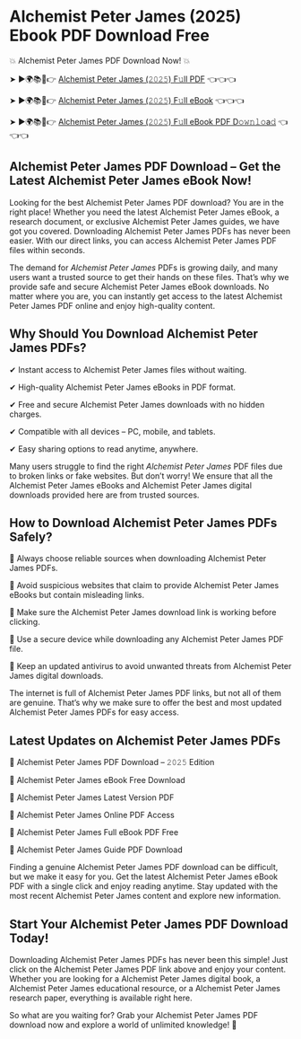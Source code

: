 # Alchemist Peter James (2025) Ebook PDF Download Free

💥 Alchemist Peter James PDF Download Now! 💥

➤ ►🌍📚📱👉 [Alchemist Peter James (𝟸𝟶𝟸𝟻) F𝚞ll PDF](https://getpdf.xyz/alchemist-peter-james) 👈👈👈


➤ ►🌍📚📱👉 [Alchemist Peter James (𝟸𝟶𝟸𝟻) F𝚞ll eBook](https://getpdf.xyz/alchemist-peter-james) 👈👈👈


➤ ►🌍📚📱👉 [Alchemist Peter James (𝟸𝟶𝟸𝟻) F𝚞ll eBook PDF D𝚘𝚠𝚗𝚕𝚘a𝚍](https://getpdf.xyz/alchemist-peter-james) 👈👈👈


## Alchemist Peter James PDF Download – Get the Latest Alchemist Peter James eBook Now!

Looking for the best Alchemist Peter James PDF download? You are in the right place! Whether you need the latest Alchemist Peter James eBook, a research document, or exclusive Alchemist Peter James guides, we have got you covered. Downloading Alchemist Peter James PDFs has never been easier. With our direct links, you can access Alchemist Peter James PDF files within seconds.

The demand for *Alchemist Peter James* PDFs is growing daily, and many users want a trusted source to get their hands on these files. That’s why we provide safe and secure Alchemist Peter James eBook downloads. No matter where you are, you can instantly get access to the latest Alchemist Peter James PDF online and enjoy high-quality content.

## Why Should You Download Alchemist Peter James PDFs?

✔ Instant access to Alchemist Peter James files without waiting.

✔ High-quality Alchemist Peter James eBooks in PDF format.

✔ Free and secure Alchemist Peter James downloads with no hidden charges.

✔ Compatible with all devices – PC, mobile, and tablets.

✔ Easy sharing options to read anytime, anywhere.

Many users struggle to find the right *Alchemist Peter James* PDF files due to broken links or fake websites. But don’t worry! We ensure that all the Alchemist Peter James eBooks and Alchemist Peter James digital downloads provided here are from trusted sources.

## How to Download Alchemist Peter James PDFs Safely?

📌 Always choose reliable sources when downloading Alchemist Peter James PDFs.

📌 Avoid suspicious websites that claim to provide Alchemist Peter James eBooks but contain misleading links.

📌 Make sure the Alchemist Peter James download link is working before clicking.

📌 Use a secure device while downloading any Alchemist Peter James PDF file.

📌 Keep an updated antivirus to avoid unwanted threats from Alchemist Peter James digital downloads.

The internet is full of Alchemist Peter James PDF links, but not all of them are genuine. That’s why we make sure to offer the best and most updated Alchemist Peter James PDFs for easy access.

## Latest Updates on Alchemist Peter James PDFs

🔹 Alchemist Peter James PDF Download – 𝟸𝟶𝟸𝟻 Edition

🔹 Alchemist Peter James eBook Free Download

🔹 Alchemist Peter James Latest Version PDF

🔹 Alchemist Peter James Online PDF Access

🔹 Alchemist Peter James Full eBook PDF Free

🔹 Alchemist Peter James Guide PDF Download

Finding a genuine Alchemist Peter James PDF download can be difficult, but we make it easy for you. Get the latest Alchemist Peter James eBook PDF with a single click and enjoy reading anytime. Stay updated with the most recent Alchemist Peter James content and explore new information.

## Start Your Alchemist Peter James PDF Download Today!

Downloading Alchemist Peter James PDFs has never been this simple! Just click on the Alchemist Peter James PDF link above and enjoy your content. Whether you are looking for a Alchemist Peter James digital book, a Alchemist Peter James educational resource, or a Alchemist Peter James research paper, everything is available right here.

So what are you waiting for? Grab your Alchemist Peter James PDF download now and explore a world of unlimited knowledge! 🚀